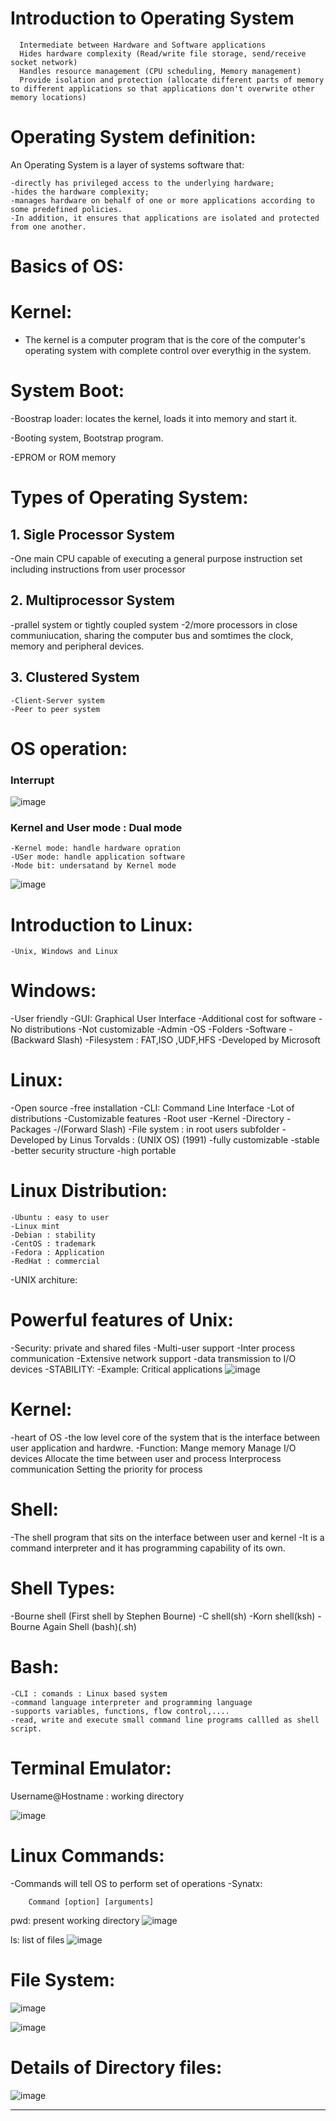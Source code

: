 # Introduction to Operating System
	  Intermediate between Hardware and Software applications
	  Hides hardware complexity (Read/write file storage, send/receive socket network)
	  Handles resource management (CPU scheduling, Memory management)
	  Provide isolation and protection (allocate different parts of memory to different applications so that applications don't overwrite other memory locations)
  
# Operating System definition:
  An Operating System is a layer of systems software that:
  
    -directly has privileged access to the underlying hardware;
    -hides the hardware complexity;
    -manages hardware on behalf of one or more applications according to some predefined policies.
    -In addition, it ensures that applications are isolated and protected from one another.

# Basics of OS:

# Kernel:
 - The kernel is a computer program that is the core of the computer's operating system with complete control over everythig in the system.
 
# System Boot:
  -Boostrap loader: locates the kernel, loads it into memory and start it.

  -Booting system, Bootstrap program.

  -EPROM or ROM memory 

# Types of Operating System:

## 1. Sigle Processor System
  -One main CPU capable of executing a general purpose instruction set including instructions from user processor

## 2. Multiprocessor System
  -prallel system or tightly coupled system
  -2/more processors in close communiucation, sharing the computer bus and somtimes the clock, memory and peripheral devices.

## 3. Clustered System
	-Client-Server system
	-Peer to peer system
	
# OS operation:
  ### Interrupt
  ![image](https://github.com/Kiranwaghmare123/PG-DAC-Mar24/assets/72081819/f1768fc0-e286-4910-bb20-7ea10aeafdb6)

  ### Kernel and User mode : Dual mode
  	-Kernel mode: handle hardware opration
  	-USer mode: handle application software
  	-Mode bit: undersatand by Kernel mode
   ![image](https://github.com/Kiranwaghmare123/PG-DAC-Mar24/assets/72081819/2dedf263-55f1-4d0c-a075-2c17ad3eaae8)

  	
# Introduction to Linux:
    -Unix, Windows and Linux

# Windows:
  -User friendly
  -GUI: Graphical User Interface
  -Additional cost for software
  -No distributions
  -Not customizable
  -Admin
  -OS
  -Folders
  -Software
  -\(Backward Slash)
  -Filesystem : FAT,ISO ,UDF,HFS
  -Developed by Microsoft

# Linux:
  -Open source
  -free installation
  -CLI: Command Line Interface
  -Lot of distributions
  -Customizable features
  -Root user
  -Kernel
  -Directory
  -Packages
  -/(Forward Slash)
  -File system : in root users subfolder
  -Developed by Linus Torvalds : (UNIX OS) (1991)
  -fully customizable
  -stable
  -better security structure
  -high portable

# Linux Distribution:
	-Ubuntu : easy to user
	-Linux mint
	-Debian : stability
	-CentOS : trademark
	-Fedora : Application
	-RedHat : commercial
-UNIX architure:

# Powerful features of Unix:
  -Security: private and shared files
  -Multi-user support
  -Inter process communication
  -Extensive network support
  -data transmission to I/O devices
  -STABILITY: 
  -Example: Critical applications
![image](https://github.com/Kiranwaghmare123/PG-DAC-Mar24/assets/72081819/bc97f90e-5d07-4886-8c36-5a28e04be33d)

# Kernel: 
  -heart of OS
  -the low level core of the system that is the interface between user application and hardwre.
  -Function:
  	Mange memory
  	Manage I/O devices
  	Allocate the time between user and process
  	Interprocess communication
  	Setting the priority for process


# Shell:
  -The shell program that sits on the interface between user and kernel
  -It is a command interpreter and it has programming capability of its own.

# Shell Types:
  -Bourne shell (First shell by Stephen Bourne)
  -C shell(sh)
  -Korn shell(ksh)
  -Bourne Again Shell (bash)(.sh)

# Bash:
	-CLI : comands : Linux based system
	-command language interpreter and programming language
	-supports variables, functions, flow control,....
	-read, write and execute small command line programs callled as shell script.
	
# Terminal Emulator:
  Username@Hostname : working directory

  ![image](https://github.com/Kiranwaghmare123/PG-DAC-Mar24/assets/72081819/77d4ce5d-c32c-40e8-b2d5-4be0a2a376de)


# Linux Commands:
  -Commands will tell OS to perform set of operations
  -Synatx:
  
  		Command [option] [arguments]
  
  pwd: present working directory
  ![image](https://github.com/Kiranwaghmare123/PG-DAC-Mar24/assets/72081819/bc13f4a7-0f81-4414-bffd-13f4a05e09b0)

  ls: list of files
  ![image](https://github.com/Kiranwaghmare123/PG-DAC-Mar24/assets/72081819/085ced53-2b17-4cde-9ecf-879c81100818)

# File System:
![image](https://github.com/Kiranwaghmare123/PG-DAC-Mar24/assets/72081819/67587887-0e2f-49c8-983b-eba9f7f7f025)

![image](https://github.com/Kiranwaghmare123/PG-DAC-Mar24/assets/72081819/d093ade5-bad5-4a2d-9269-237f64d9a7b4)

# Details of Directory files:
![image](https://github.com/Kiranwaghmare123/PG-DAC-Mar24/assets/72081819/5d4bd690-f6b6-4135-937d-9bd9e30d5b10)

---

